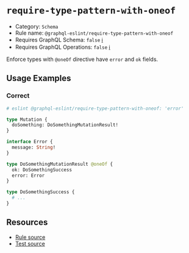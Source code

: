 # `require-type-pattern-with-oneof`

- Category: `Schema`
- Rule name: `@graphql-eslint/require-type-pattern-with-oneof`
- Requires GraphQL Schema: `false` [ℹ️](../../README.md#extended-linting-rules-with-graphql-schema)
- Requires GraphQL Operations: `false`
  [ℹ️](../../README.md#extended-linting-rules-with-siblings-operations)

Enforce types with `@oneOf` directive have `error` and `ok` fields.

## Usage Examples

### Correct

```graphql
# eslint @graphql-eslint/require-type-pattern-with-oneof: 'error'

type Mutation {
  doSomething: DoSomethingMutationResult!
}

interface Error {
  message: String!
}

type DoSomethingMutationResult @oneOf {
  ok: DoSomethingSuccess
  error: Error
}

type DoSomethingSuccess {
  # ...
}
```

## Resources

- [Rule source](https://github.com/B2o5T/graphql-eslint/tree/master/packages/plugin/src/rules/require-type-pattern-with-oneof.ts)
- [Test source](https://github.com/B2o5T/graphql-eslint/tree/master/packages/plugin/tests/require-type-pattern-with-oneof.spec.ts)
